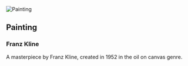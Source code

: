 
<div class="artwork-of-the-day">
  <div class="container">
    <div class="img-wrapper">
      <img
        src="https://www.artic.edu/iiif/2/54a90528-63ed-1591-e3eb-2113109fc747/full/843,/0/default.jpg"
        alt="Painting" />
    </div>
    <div class="artwork-detail">
      <div class="artwork-origin"> 
        <h2 class="artwork-name">Painting</h2>
        <h3 class="artist">
          Franz Kline
        </h3>
      </div>
      <p class="description">
        A masterpiece by Franz Kline, created in 1952 in the oil on canvas genre.
      </p>
    </div>
  </div>
</div>
